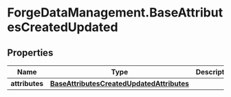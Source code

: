 # ForgeDataManagement.BaseAttributesCreatedUpdated

## Properties
Name | Type | Description | Notes
------------ | ------------- | ------------- | -------------
**attributes** | [**BaseAttributesCreatedUpdatedAttributes**](BaseAttributesCreatedUpdatedAttributes.md) |  | [optional] 


